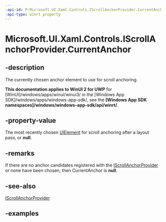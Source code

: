 ```yaml
---
-api-id: P:Microsoft.UI.Xaml.Controls.IScrollAnchorProvider.CurrentAnchor
-api-type: winrt property
---
```


<!-- Property syntax.
public UIElement CurrentAnchor { get; }
-->

# Microsoft.UI.Xaml.Controls.IScrollAnchorProvider.CurrentAnchor

## -description

The currently chosen anchor element to use for scroll anchoring.

**This documentation applies to WinUI 2 for UWP** for [WinUI]/windows/apps/winui/winui3/ in the [Windows App SDK]/windows/apps/windows-app-sdk/, see the **[Windows App SDK namespaces]/windows/windows-app-sdk/api/winrt/**.

## -property-value

The most recently chosen [UIElement](../microsoft.ui.xaml/uielement.md) for scroll anchoring after a layout pass, or **null**.

## -remarks

If there are no anchor candidates registered with the [IScrollAnchorProvider](iscrollanchorprovider.md) or none have been chosen, then CurrentAnchor is **null**.

## -see-also

[IScrollAnchorProvider](iscrollanchorprovider.md)

## -examples


